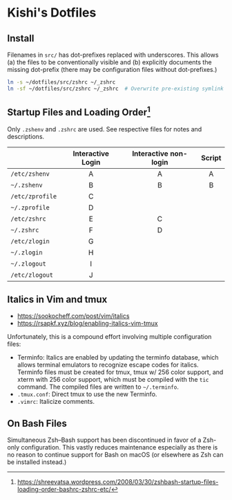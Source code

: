 Kishi's Dotfiles
================================================================================

Install
--------------------------------------------------------------------------------
Filenames in `src/` has dot-prefixes replaced with underscores. This allows (a) the files to be conventionally visible and (b) explicitly documents the missing dot-prefix (there may be configuration files without dot-prefixes.)

```sh
ln -s ~/dotfiles/src/zshrc ~/_zshrc
ln -sf ~/dotfiles/src/zshrc ~/_zshrc  # Overwrite pre-existing symlink file
```


Startup Files and Loading Order[^1]
--------------------------------------------------------------------------------
Only `.zshenv` and `.zshrc` are used. See respective files for notes and descriptions.

|                  | Interactive Login  | Interactive non-login  | Script  |
|------------------|:------------------:|:----------------------:|:-------:|
| `/etc/zshenv`    | A                  | A                      | A       |
| `~/.zshenv`      | B                  | B                      | B       |
| `/etc/zprofile`  | C                  |                        |         |
| `~/.zprofile`    | D                  |                        |         |
| `/etc/zshrc`     | E                  | C                      |         |
| `~/.zshrc`       | F                  | D                      |         |
| `/etc/zlogin`    | G                  |                        |         |
| `~/.zlogin`      | H                  |                        |         |
| `~/.zlogout`     | I                  |                        |         |
| `/etc/zlogout`   | J                  |                        |         |

[^1]: https://shreevatsa.wordpress.com/2008/03/30/zshbash-startup-files-loading-order-bashrc-zshrc-etc/


Italics in Vim and tmux
--------------------------------------------------------------------------------
- https://sookocheff.com/post/vim/italics
- https://rsapkf.xyz/blog/enabling-italics-vim-tmux

Unfortunately, this is a compound effort involving multiple configuration files:

- Terminfo: Italics are enabled by updating the terminfo database, which allows terminal emulators to recognize escape codes for italics. Terminfo files must be created for tmux, tmux w/ 256 color support, and xterm with 256 color support, which must be compiled with the `tic` command. The compiled files are written to `~/.terminfo`.
- `.tmux.conf`: Direct tmux to use the new Terminfo.
- `.vimrc`: Italicize comments.


On Bash Files
--------------------------------------------------------------------------------
Simultaneous Zsh–Bash support has been discontinued in favor of a Zsh-only configuration. This vastly reduces maintenance especially as there is no reason to continue support for Bash on macOS (or elsewhere as Zsh can be installed instead.)
